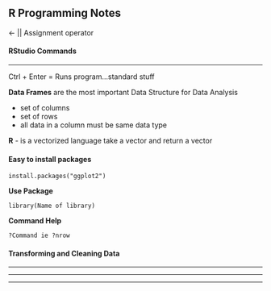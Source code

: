R Programming Notes
---

<- || Assignment operator

#### RStudio Commands
---

Ctrl + Enter = Runs program...standard stuff 

**Data Frames** are the most important Data Structure for Data Analysis

- set of columns
- set of rows
- all data in a column must be same data type

**R** - is a vectorized language 
	take a vector and return a vector
	
#### Easy to install packages
	
	install.packages("ggplot2")

**Use Package**

	library(Name of library)

**Command Help**

	?Command ie ?nrow

#### Transforming and Cleaning Data

---



---

---
